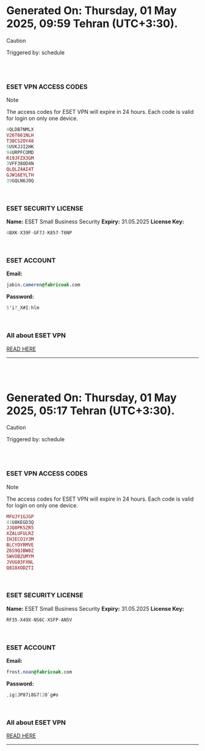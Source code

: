 # Generated On: Thursday, 01 May 2025, 09:59 Tehran (UTC+3:30).

> [!CAUTION]
> Triggered by: schedule

<br><br>

### ESET VPN ACCESS CODES

> [!NOTE]
> The access codes for ESET VPN will expire in 24 hours.
> Each code is valid for login on only one device.

```ruby
4QLDB7NMLX
V26T661NLH
T30CS2OY48
5UVKJJI2HK
94URPFCOMD
R19JFZX3GM
3VFF38OD4N
QLQLZ4AI4T
GJW16EYLTH
39GQLN6JOQ
```

<br>

### ESET SECURITY LICENSE

**Name:** ESET Small Business Security
**Expiry:** 31.05.2025
**License Key:**

```POV-Ray SDL
4BXK-X39F-GF7J-K857-T6NP
```

<br>

### ESET ACCOUNT

**Email:**

```CSS
jabin.cameren@fabricoak.com
```

**Password:**

```POV-Ray SDL
5'i?_X#I:hlm
```

<br>

### All about ESET VPN

[READ HERE](https://t.me/F_NiREvil/2113)

---

<br><br>

# Generated On: Thursday, 01 May 2025, 05:17 Tehran (UTC+3:30).

> [!CAUTION]
> Triggered by: schedule

<br><br>

### ESET VPN ACCESS CODES

> [!NOTE]
> The access codes for ESET VPN will expire in 24 hours.
> Each code is valid for login on only one device.

```ruby
MFUJY1GJGP
41U8KEGD3Q
JJQ8PK5ZR5
XZALUFULRZ
IHJECO1Y3M
BLCYOYRMVE
Z6S9QJBW0Z
SWVOBZUMYM
JVUG03FXNL
Q8I8XODZTI
```

<br>

### ESET SECURITY LICENSE

**Name:** ESET Small Business Security
**Expiry:** 31.05.2025
**License Key:**

```POV-Ray SDL
RF35-X49X-NS6C-XSFP-AN5V
```

<br>

### ESET ACCOUNT

**Email:**

```CSS
frost.noan@fabricoak.com
```

**Password:**

```POV-Ray SDL
,ig|JP87i8G7(2O`g#o
```

<br>

### All about ESET VPN

[READ HERE](https://t.me/F_NiREvil/2113)

---

<br><br>

